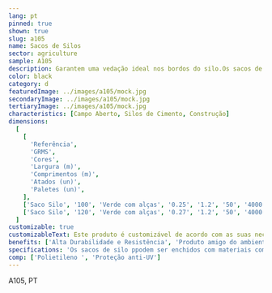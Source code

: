 ```yaml
---
lang: pt
pinned: true
shown: true
slug: a105
name: Sacos de Silos
sector: agriculture
sample: A105
description: Garantem uma vedação ideal nos bordos do silo.Os sacos de silos têm vantagens sobre os silos convencionais, pois proporcionam uma selagem mais eficaz contra o ar, o que ajuda a prevenir o crescimento de bactérias indesejadas e a deterioração do alimento.
color: black
category: d
featuredImage: ../images/a105/mock.jpg
secondaryImage: ../images/a105/mock.jpg
tertiaryImage: ../images/a105/mock.jpg
characteristics: [Campo Aberto, Silos de Cimento, Construção]
dimensions:
  [
    [
      'Referência',
      'GRMS',
      'Cores',
      'Largura (m)',
      'Comprimentos (m)',
      'Atados (un)',
      'Paletes (un)',
    ],
    ['Saco Silo', '100', 'Verde com alças', '0.25', '1.2', '50', '4000'],
    ['Saco Silo', '120', 'Verde com alças', '0.27', '1.2', '50', '4000'],
  ]
customizable: true
customizableText: Este produto é customizável de acordo com as suas necessidades. Contacte-nos para mais informações.
benefits: ['Alta Durabilidade e Resistência', 'Produto amigo do ambiente e 100% reciclável']
specifications: 'Os sacos de silo ppodem ser enchidos com materiais como cascalho ou gravilha. Depois de colocar as redes de proteção dos silos completamente esticadas para evitar a entrada de ar, aplique os silo bags nas extremidades do silo e/ou por cima do mesmo, para que as redes de proteção fiquem imobilizadas, garantindo assim o fecho completo dos bordos do silo.'
comp: ['Polietileno ', 'Proteção anti-UV']
---
```


A105, PT
